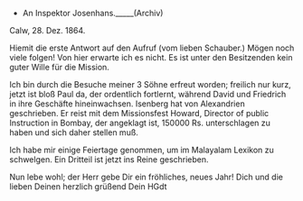 + An Inspektor Josenhans._____(Archiv)

 Calw, 28. Dez. 1864.

Hiemit die erste Antwort auf den Aufruf (vom lieben Schauber.) Mögen noch viele folgen! Von hier erwarte ich es nicht. Es ist unter den Besitzenden kein guter Wille für die Mission.

Ich bin durch die Besuche meiner 3 Söhne erfreut worden; freilich nur kurz, jetzt ist bloß Paul da, der ordentlich fortlernt, während David und Friedrich in ihre Geschäfte hineinwachsen. Isenberg hat von Alexandrien geschrieben. Er reist mit dem Missionsfest Howard, Director of public Instruction in Bombay, der angeklagt ist, 150000 Rs. unterschlagen zu haben und sich daher stellen muß.

Ich habe mir einige Feiertage genommen, um im Malayalam Lexikon zu schwelgen. Ein Dritteil ist jetzt ins Reine geschrieben.

Nun lebe wohl; der Herr gebe Dir ein fröhliches, neues Jahr! 
Dich und die lieben Deinen herzlich grüßend
 Dein HGdt


